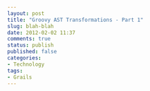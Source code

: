 ```yaml
---
layout: post
title: "Groovy AST Transformations - Part 1"
slug: blah-blah
date: 2012-02-02 11:37
comments: true
status: publish
published: false
categories: 
- Technology
tags: 
- Grails
---
```

